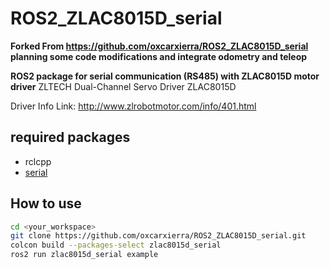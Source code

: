 # ROS2_ZLAC8015D_serial

**Forked From https://github.com/oxcarxierra/ROS2_ZLAC8015D_serial**
**planning some code modifications and integrate odometry and teleop**


**ROS2 package for serial communication (RS485) with ZLAC8015D motor driver**
ZLTECH Dual-Channel Servo Driver ZLAC8015D

Driver Info Link: http://www.zlrobotmotor.com/info/401.html

## required packages

- rclcpp
- [serial](https://github.com/wjwwood/serial)

## How to use

```bash
cd <your_workspace>
git clone https://github.com/oxcarxierra/ROS2_ZLAC8015D_serial.git
colcon build --packages-select zlac8015d_serial
ros2 run zlac8015d_serial example
```
